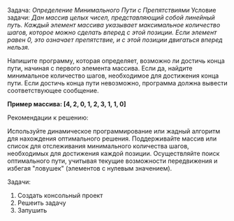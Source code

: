 Задача: *Определение Минимального Пути с Препятствиями*
Условие задачи:
*Дан массив целых чисел, представляющий собой линейный путь. Каждый элемент массива указывает максимальное количество шагов, которое можно сделать вперед с этой позиции. Если элемент равен 0, это означает препятствие, и с этой позиции двигаться вперед нельзя.*

Напишите программу, которая определяет, возможно ли достичь конца пути, начиная с первого элемента массива. Если да, найдите минимальное количество шагов, необходимое для достижения конца пути. Если достичь конца пути невозможно, программа должна вывести соответствующее сообщение.

**Пример массива: [4, 2, 0, 1, 2, 3, 1, 1, 0]**

Рекомендации к решению:

Используйте динамическое программирование или жадный алгоритм для нахождения оптимального решения.
Поддерживайте массив или список для отслеживания минимального количества шагов, необходимых для достижения каждой позиции.
Осуществляйте поиск оптимального пути, учитывая текущие возможности передвижения и избегая "ловушек" (элементов с нулевым значением).



Задачи: 

1. Создать  консольный проект
2. Решеить задачу
3. Запушить